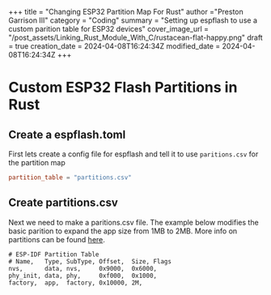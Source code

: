 +++
title = "Changing ESP32 Partition Map For Rust"
author ="Preston Garrison III"
category = "Coding"
summary = "Setting up espflash to use a custom parition table for ESP32 devices"
cover_image_url = "/post_assets/Linking_Rust_Module_With_C/rustacean-flat-happy.png"
draft = true
creation_date = 2024-04-08T16:24:34Z
modified_date = 2024-04-08T16:24:34Z
+++
# Custom ESP32 Flash Partitions in Rust

## Create a espflash.toml

First lets create a config file for espflash and tell it to use `paritions.csv` for the partition map

```toml
partition_table = "partitions.csv"
```

## Create partitions.csv

Next we need to make a paritions.csv file. The example below modifies the basic parition to expand the app size from 1MB to 2MB. More info on partitions can be found [here](https://docs.espressif.com/projects/esp-idf/en/latest/esp32/api-guides/partition-tables.html#built-in-partition-tables%22https://www.crystalfontz.com/controllers/datasheet-viewer.php?id=497).

```csv
# ESP-IDF Partition Table
# Name,   Type, SubType, Offset,  Size, Flags
nvs,      data, nvs,     0x9000,  0x6000,
phy_init, data, phy,     0xf000,  0x1000,
factory,  app,  factory, 0x10000, 2M,
```
